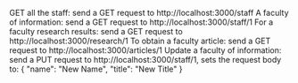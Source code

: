 GET all the staff: send a GET request to http://localhost:3000/staff
A faculty of information: send a GET request to http://localhost:3000/staff/1
For a faculty research results: send a GET request to http://localhost:3000/research/1
To obtain a faculty article: send a GET request to http://localhost:3000/articles/1
Update a faculty of information: send a PUT request to http://localhost:3000/staff/1, sets the request body to:
{
"name": "New Name",
"title": "New Title"
}
